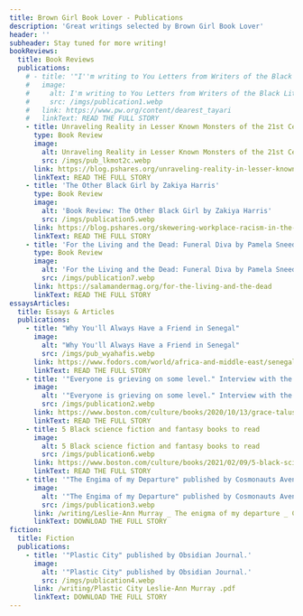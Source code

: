 ```yaml
---
title: Brown Girl Book Lover - Publications
description: 'Great writings selected by Brown Girl Book Lover'
header: ''
subheader: Stay tuned for more writing!
bookReviews:
  title: Book Reviews
  publications:
    # - title: '"I''m writing to You Letters from Writers of the Black Literary Community."'
    #   image:
    #     alt: I'm writing to You Letters from Writers of the Black Literary Community.
    #     src: /imgs/publication1.webp
    #   link: https://www.pw.org/content/dearest_tayari
    #   linkText: READ THE FULL STORY
    - title: Unraveling Reality in Lesser Known Monsters of the 21st Century
      type: Book Review
      image:
        alt: Unraveling Reality in Lesser Known Monsters of the 21st Century
        src: /imgs/pub_lkmot2c.webp
      link: https://blog.pshares.org/unraveling-reality-in-lesser-known-monsters-of-the-21st-century/
      linkText: READ THE FULL STORY
    - title: 'The Other Black Girl by Zakiya Harris'
      type: Book Review
      image:
        alt: 'Book Review: The Other Black Girl by Zakiya Harris'
        src: /imgs/publication5.webp
      link: https://blog.pshares.org/skewering-workplace-racism-in-the-other-black-girl/
      linkText: READ THE FULL STORY
    - title: 'For the Living and the Dead: Funeral Diva by Pamela Sneed'
      type: Book Review
      image:
        alt: 'For the Living and the Dead: Funeral Diva by Pamela Sneed'
        src: /imgs/publication7.webp
      link: https://salamandermag.org/for-the-living-and-the-dead
      linkText: READ THE FULL STORY
essaysArticles:
  title: Essays & Articles
  publications:
    - title: "Why You'll Always Have a Friend in Senegal"
      image:
        alt: "Why You'll Always Have a Friend in Senegal"
        src: /imgs/pub_wyahafis.webp
      link: https://www.fodors.com/world/africa-and-middle-east/senegal/experiences/news/why-youll-always-have-a-friend-in-senegal
      linkText: READ THE FULL STORY
    - title: '"Everyone is grieving on some level." Interview with the author Grace Talusan.'
      image:
        alt: '"Everyone is grieving on some level." Interview with the author Grace Talusan.'
        src: /imgs/publication2.webp
      link: https://www.boston.com/culture/books/2020/10/13/grace-talusan-boston-book-festival-essential-worker-short-story
      linkText: READ THE FULL STORY
    - title: 5 Black science fiction and fantasy books to read
      image:
        alt: 5 Black science fiction and fantasy books to read
        src: /imgs/publication6.webp
      link: https://www.boston.com/culture/books/2021/02/09/5-black-science-fiction-and-fantasy-books-to-read/
      linkText: READ THE FULL STORY
    - title: '"The Engima of my Departure" published by Cosmonauts Avenue.'
      image:
        alt: '"The Engima of my Departure" published by Cosmonauts Avenue.'
        src: /imgs/publication3.webp
      link: /writing/Leslie-Ann Murray _ The enigma of my departure _ Cosmonauts Avenue.pdf
      linkText: DOWNLOAD THE FULL STORY
fiction:
  title: Fiction
  publications:
    - title: '"Plastic City" published by Obsidian Journal.'
      image:
        alt: '"Plastic City" published by Obsidian Journal.'
        src: /imgs/publication4.webp
      link: /writing/Plastic City Leslie-Ann Murray .pdf
      linkText: DOWNLOAD THE FULL STORY
---
```

